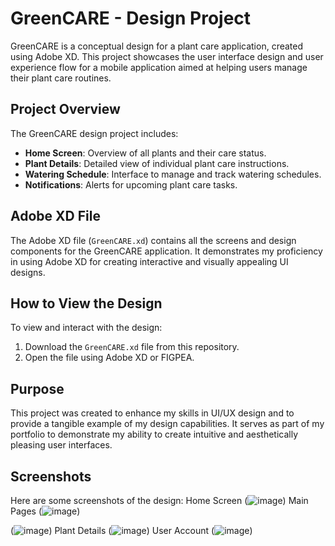 # GreenCARE - Design Project

GreenCARE is a conceptual design for a plant care application, created using Adobe XD. This project showcases the user interface design and user experience flow for a mobile application aimed at helping users manage their plant care routines.

## Project Overview

The GreenCARE design project includes:
- **Home Screen**: Overview of all plants and their care status.
- **Plant Details**: Detailed view of individual plant care instructions.
- **Watering Schedule**: Interface to manage and track watering schedules.
- **Notifications**: Alerts for upcoming plant care tasks.

## Adobe XD File

The Adobe XD file (`GreenCARE.xd`) contains all the screens and design components for the GreenCARE application. It demonstrates my proficiency in using Adobe XD for creating interactive and visually appealing UI designs.

## How to View the Design

To view and interact with the design:
1. Download the `GreenCARE.xd` file from this repository.
2. Open the file using Adobe XD or FIGPEA.

## Purpose

This project was created to enhance my skills in UI/UX design and to provide a tangible example of my design capabilities. It serves as part of my portfolio to demonstrate my ability to create intuitive and aesthetically pleasing user interfaces.

## Screenshots

Here are some screenshots of the design:
Home Screen (![image](https://github.com/user-attachments/assets/73a569ff-dee0-42d9-9971-2c90309bf473))
Main Pages (![image](https://github.com/user-attachments/assets/2fbedf9e-23c7-4dbd-aca9-1886256229d7))

(![image](https://github.com/user-attachments/assets/07800316-a76a-4bc4-ac08-427295540f02))
Plant Details (![image](https://github.com/user-attachments/assets/b4ae1961-05dc-4838-bfe5-d5b60fe28d98))
User Account (![image](https://github.com/user-attachments/assets/324a5e08-7ae0-4d16-965b-54acf7db5ad2))

